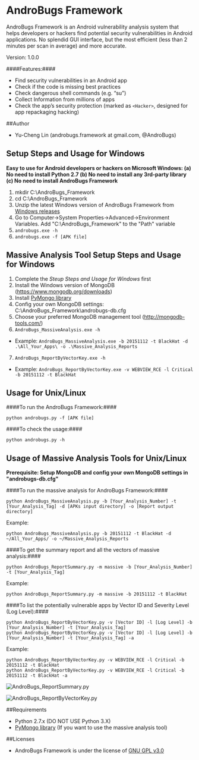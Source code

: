 # AndroBugs Framework

AndroBugs Framework is an Android vulnerability analysis system that helps developers or hackers find potential security vulnerabilities in Android applications. 
No splendid GUI interface, but the most efficient (less than 2 minutes per scan in average) and more accurate.

Version: 1.0.0

####Features:####

- Find security vulnerabilities in an Android app
- Check if the code is missing best practices
- Check dangerous shell commands (e.g. “su”)
- Collect Information from millions of apps
- Check the app’s security protection (marked as ```<Hacker>```, designed for app repackaging hacking)

##Author

- Yu-Cheng Lin  (androbugs.framework at gmail.com, @AndroBugs)

## Setup Steps and Usage for Windows

**Easy to use for Android developers or hackers on Microsoft Windows: (a) No need to install Python 2.7 (b) No need to install any 3rd-party library (c) No need to install AndroBugs Framework**

1. mkdir C:\AndroBugs_Framework
2. cd C:\AndroBugs_Framework
3. Unzip the latest Windows version of AndroBugs Framework from [Windows releases](https://github.com/AndroBugs/AndroBugs_Framework/releases)
4. Go to Computer->System Properties->Advanced->Environment Variables. Add "C:\AndroBugs_Framework" to the "Path" variable
5. ```androbugs.exe -h```
6. ```androbugs.exe -f [APK file]```

## Massive Analysis Tool Setup Steps and Usage for Windows
1. Complete the *Steup Steps and Usage for Windows* first
2. Install the Windows version of MongoDB (https://www.mongodb.org/downloads)
3. Install [PyMongo library](http://api.mongodb.org/python/current/installation.html)
4. Config your own MongoDB settings: C:\AndroBugs_Framework\androbugs-db.cfg
5. Choose your preferred MongoDB management tool (http://mongodb-tools.com/)
6. ```AndroBugs_MassiveAnalysis.exe -h```
  - Example: ```AndroBugs_MassiveAnalysis.exe -b 20151112 -t BlackHat -d .\All_Your_Apps\ -o .\Massive_Analysis_Reports```
7. ```AndroBugs_ReportByVectorKey.exe -h```
  - Example: ```AndroBugs_ReportByVectorKey.exe -v WEBVIEW_RCE -l Critical -b 20151112 -t BlackHat```

## Usage for Unix/Linux

####To run the AndroBugs Framework:####

```
python androbugs.py -f [APK file]
```

####To check the usage:####

```
python androbugs.py -h
```

## Usage of Massive Analysis Tools for Unix/Linux

**Prerequisite: Setup MongoDB and config your own MongoDB settings in "androbugs-db.cfg"**

####To run the massive analysis for AndroBugs Framework:####

```
python AndroBugs_MassiveAnalysis.py -b [Your_Analysis_Number] -t [Your_Analysis_Tag] -d [APKs input directory] -o [Report output directory]
```
 
Example:
```
python AndroBugs_MassiveAnalysis.py -b 20151112 -t BlackHat -d ~/All_Your_Apps/ -o ~/Massive_Analysis_Reports
```


####To get the summary report and all the vectors of massive analysis:####

```
python AndroBugs_ReportSummary.py -m massive -b [Your_Analysis_Number] -t [Your_Analysis_Tag]
```

Example:
```
python AndroBugs_ReportSummary.py -m massive -b 20151112 -t BlackHat
```


####To list the potentially vulnerable apps by Vector ID and Severity Level (Log Level):####

```
python AndroBugs_ReportByVectorKey.py -v [Vector ID] -l [Log Level] -b [Your_Analysis_Number] -t [Your_Analysis_Tag]
python AndroBugs_ReportByVectorKey.py -v [Vector ID] -l [Log Level] -b [Your_Analysis_Number] -t [Your_Analysis_Tag] -a
```

Example:
```
python AndroBugs_ReportByVectorKey.py -v WEBVIEW_RCE -l Critical -b 20151112 -t BlackHat
python AndroBugs_ReportByVectorKey.py -v WEBVIEW_RCE -l Critical -b 20151112 -t BlackHat -a
```

![AndroBugs_ReportSummary.py](http://www.androbugs.com/images/v1.0.0/MassiveAnalysisTool2.png)

![AndroBugs_ReportByVectorKey.py](http://www.androbugs.com/images/v1.0.0/MassiveAnalysisTool1.png)

##Requirements

- Python 2.7.x (DO NOT USE Python 3.X)
- [PyMongo library](http://api.mongodb.org/python/current/installation.html) (If you want to use the massive analysis tool)

##Licenses

* AndroBugs Framework is under the license of [GNU GPL v3.0](http://www.gnu.org/licenses/gpl-3.0.txt)

